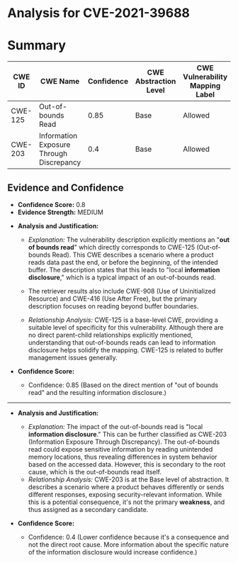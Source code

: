 # Analysis for CVE-2021-39688

# Summary
| CWE ID | CWE Name | Confidence | CWE Abstraction Level | CWE Vulnerability Mapping Label | CWE-Vulnerability Mapping Notes |
|---|---|---|---|---|---|
| CWE-125 | Out-of-bounds Read | 0.85 | Base | Allowed | Primary CWE |
| CWE-203 | Information Exposure Through Discrepancy | 0.4 | Base | Allowed | Secondary Candidate |

## Evidence and Confidence

*   **Confidence Score:** 0.8
*   **Evidence Strength:** MEDIUM

- **Analysis and Justification:**  
  - *Explanation:* The vulnerability description explicitly mentions an "**out of bounds read**" which directly corresponds to CWE-125 (Out-of-bounds Read). This CWE describes a scenario where a product reads data past the end, or before the beginning, of the intended buffer. The description states that this leads to "local **information disclosure**," which is a typical impact of an out-of-bounds read.
  - The retriever results also include CWE-908 (Use of Uninitialized Resource) and CWE-416 (Use After Free), but the primary description focuses on reading beyond buffer boundaries.

  - *Relationship Analysis:* CWE-125 is a base-level CWE, providing a suitable level of specificity for this vulnerability. Although there are no direct parent-child relationships explicitly mentioned, understanding that out-of-bounds reads can lead to information disclosure helps solidify the mapping. CWE-125 is related to buffer management issues generally.

- **Confidence Score:**  
  - Confidence: 0.85 (Based on the direct mention of "out of bounds read" and the resulting information disclosure.)

---

- **Analysis and Justification:**  
  - *Explanation:* The impact of the out-of-bounds read is "local **information disclosure**." This can be further classified as CWE-203 (Information Exposure Through Discrepancy). The out-of-bounds read could expose sensitive information by reading unintended memory locations, thus revealing differences in system behavior based on the accessed data. However, this is secondary to the root cause, which is the out-of-bounds read itself.
  - *Relationship Analysis:* CWE-203 is at the Base level of abstraction. It describes a scenario where a product behaves differently or sends different responses, exposing security-relevant information. While this is a potential consequence, it's not the primary **weakness**, and thus assigned as a secondary candidate.

- **Confidence Score:**  
  - Confidence: 0.4 (Lower confidence because it's a consequence and not the direct root cause. More information about the specific nature of the information disclosure would increase confidence.)